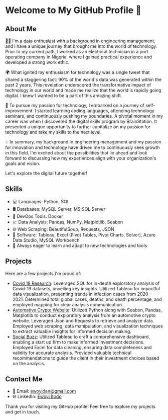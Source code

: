 # Welcome to My GitHub Profile 👋

## About Me

👨‍💼 I'm a data enthusiast with a background in engineering management, and I have a unique journey that brought me into the world of technology. Prior to my current path, I worked as an electrical technician in a port operating company in Nigeria, where I gained practical experience and developed a strong work ethic.

🌍 What ignited my enthusiasm for technology was a single tweet that shared a staggering fact: 90% of the world's data was generated within the past 2 years. This revelation underscored the transformative impact of technology in our world and made me realize that the world is rapidly going digital. I knew I wanted to be a part of this amazing shift.

🚀 To pursue my passion for technology, I embarked on a journey of self-improvement. I started learning coding languages, attending technology seminars, and continuously pushing my boundaries. A pivotal moment in my career was when I discovered the digital skills program by BrainStation. It presented a unique opportunity to further capitalize on my passion for technology and take my skills to the next level.

💡 In summary, my background in engineering management and my passion for innovation and technology have driven me to continuously seek growth in this field. I'm excited about the possibilities that lie ahead and look forward to discussing how my experiences align with your organization's goals and vision.

Let's explore the digital future together!


## Skills

- 💻 Languages: Python, SQL
- 🛢️ Databases: MySQL Server, MS SQL Server
- 🚀 DevOps Tools: Docker
- 📈 Data Analysis: Pandas, NumPy, Matplotlib, Seabon
- 🌐 Web Scraping: BeautifulSoup, Requests, JSON
- 💾 Software: Tableau, Excel (Pivot Tables, Pivot Charts, Solver), Azure Data Studio, MySQL Workbench
- 🌱 Always eager to learn and adapt to new technologies and tools


## Projects
Here are a few projects I'm proud of:
- [Covid 19 Research](https://github.com/Ewoyi/COVID-19): Leveraged SQL for in-depth exploratory analysis of Covid-19 datasets, unveiling key insights. Utilized Tableau for impactful data visualization, presenting trends in infection cases from 2020 - 2021. Determined total global cases, deaths, and death percentage, and employed mapping for clear analysis communication.
- [Automative Crypto Website](https://github.com/Ewoyi/PortfolioProject/blob/main/Python%20Projects/Automating_Crypto_Website.ipynb): Utilized Python along  with Seabon, Pandas, Matplotlib to conduct exploratory analysis from an automotive crypto website. Leveraged Json and Requests to retrieve and analyze data. Employed web scraping, data manipulation, and visualization techniques to extract valuable insights for informed decision making.
- [Social Buzz](https://github.com/Ewoyi/Social_buzz.git): Utilized Tableau to craft a comprehensive dashboard, enabling a start up firm to make informed investment decisions. Employed Excel for data cleaning, ensuring data completeness and validity for accurate analysis. Provided valuable technical recommendations to guide the client in their investment choices based on the analysis.
## Contact Me
- 📧 Email: ewoyidan@gmail.com
- 🌐 LinkedIn: [Ewoyi Itodo](https://www.linkedin.com/in/ewoyi-itodo-37b921175)


Thank you for visiting my GitHub profile! Feel free to explore my projects and get in touch.
